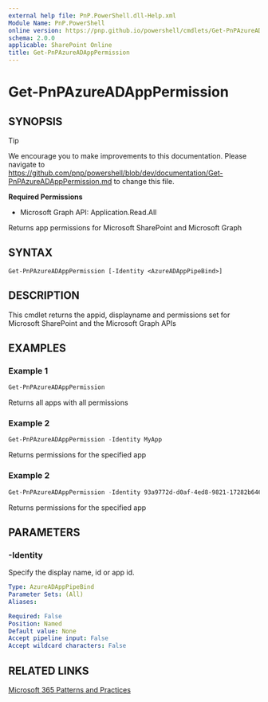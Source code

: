```yaml
---
external help file: PnP.PowerShell.dll-Help.xml
Module Name: PnP.PowerShell
online version: https://pnp.github.io/powershell/cmdlets/Get-PnPAzureADAppPermission.html
schema: 2.0.0
applicable: SharePoint Online
title: Get-PnPAzureADAppPermission
---
```


# Get-PnPAzureADAppPermission

## SYNOPSIS

> [!TIP]
> We encourage you to make improvements to this documentation. Please navigate to https://github.com/pnp/powershell/blob/dev/documentation/Get-PnPAzureADAppPermission.md to change this file.


**Required Permissions**

  * Microsoft Graph API: Application.Read.All

Returns app permissions for Microsoft SharePoint and Microsoft Graph

## SYNTAX

```
Get-PnPAzureADAppPermission [-Identity <AzureADAppPipeBind>]
```

## DESCRIPTION
This cmdlet returns the appid, displayname and permissions set for Microsoft SharePoint and the Microsoft Graph APIs

## EXAMPLES

### Example 1
```powershell
Get-PnPAzureADAppPermission
```

Returns all apps with all permissions

### Example 2
```powershell
Get-PnPAzureADAppPermission -Identity MyApp
```

Returns permissions for the specified app

### Example 2
```powershell
Get-PnPAzureADAppPermission -Identity 93a9772d-d0af-4ed8-9821-17282b64690e
```

Returns permissions for the specified app

## PARAMETERS

### -Identity
Specify the display name, id or app id.

```yaml
Type: AzureADAppPipeBind
Parameter Sets: (All)
Aliases:

Required: False
Position: Named
Default value: None
Accept pipeline input: False
Accept wildcard characters: False
```

## RELATED LINKS

[Microsoft 365 Patterns and Practices](https://aka.ms/m365pnp)